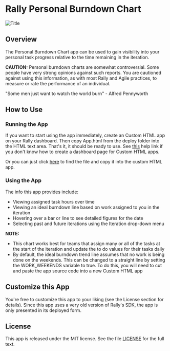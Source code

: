 Rally Personal Burndown Chart
======================

![Title](https://raw.github.com/derekl7/PersonalBurndownChart/master/screenshots/title-screenshot.png)

## Overview

The Personal Burndown Chart app can be used to gain visibility into your personal task progress relative to the time remaining in the iteration. 

<b>CAUTION:</b> Personal burndown charts are somewhat controversial. Some people have very strong opinions against such reports. You are cautioned against using this information, as with most Rally and Agile practices, to measure or rate the performance of an individual.

"Some men just want to watch the world burn" - Alfred Pennyworth

## How to Use

### Running the App

If you want to start using the app immediately, create an Custom HTML app on your Rally dashboard. Then copy App.html from the deploy folder into the HTML text area. That's it, it should be ready to use. See [this](http://www.rallydev.com/help/use_apps#create) help link if you don't know how to create a dashboard page for Custom HTML apps.

Or you can just click [here](https://raw.githubusercontent.com/derekl7/PersonalBurndownBurnupChart/master/deploy/App.html) to find the file and copy it into the custom HTML app.

### Using the App

The info this app provides include:

* Viewing assigned task hours over time
* Viewing an ideal burndown line based on work assigned to you in the iteration
* Hovering over a bar or line to see detailed figures for the date
* Selecting past and future iterations using the Iteration drop-down menu

<b>NOTE:</b> 

* This chart works best for teams that assign many or all of the tasks at the start of the iteration and update the to do values for their tasks daily
* By default, the ideal burndown trend line assumes that no work is being done on the weekends. This can be changed to a straight line by setting the WORK_WEEKENDS variable to true. To do this, you will need to cut and paste the app source code into a new Custom HTML app

## Customize this App

You're free to customize this app to your liking (see the License section for details). Since this app uses a very old version of Rally's SDK, the app is only presented in its deployed form.

## License

This app is released under the MIT license. See the file [LICENSE](https://raw.github.com/derekl7/PersonalBurndownBurnupChart/master/LICENSE) for the full text.
